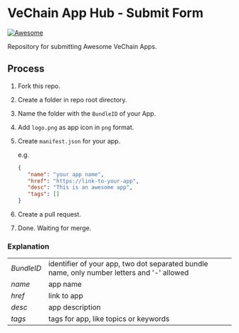 # VeChain App Hub - Submit Form

[![Awesome](https://cdn.rawgit.com/sindresorhus/awesome/d7305f38d29fed78fa85652e3a63e154dd8e8829/media/badge.svg)](https://github.com/vechain)

Repository for submitting Awesome VeChain Apps.  

## Process

1. Fork this repo.
2. Create a folder in repo root directory.
3. Name the folder with the `BundleID` of your App.
4. Add `logo.png` as app icon in `png` format.
5. Create `manifest.json` for your app.

    e.g.

     ```json
    {
        "name": "your app name",
        "href": "https://link-to-your-app",
        "desc": "This is an awesome app",
        "tags": []
    }
    ```
6. Create a pull request.
7. Done. Waiting for merge. 

### Explanation

| | |
|-|-|
| *BundleID* | identifier of your app, two dot separated bundle name, only number letters and '-' allowed|
| *name* | app name |
| *href* | link to app |
| *desc* | app description |
| *tags* | tags for app, like topics or keywords |
